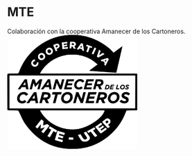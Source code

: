 # MTE
Colaboración con la cooperativa Amanecer de los Cartoneros.  
<img src="assets/logo_negro.png" alt="alt text" width="300">
